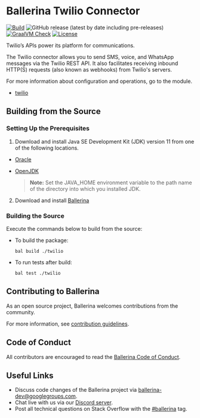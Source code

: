 Ballerina Twilio Connector
===================
 
[![Build](https://travis-ci.org/ballerina-platform/module-ballerinax-twilio.svg?branch=master)](https://travis-ci.org/ballerina-platform/module-ballerinax-twilio)
![GitHub release (latest by date including pre-releases)](https://img.shields.io/github/v/release/ballerina-platform/module-ballerinax-twilio?color=green&include_prereleases&label=latest%20release)
[![GraalVM Check](https://github.com/ballerina-platform/module-ballerinax-twilio/actions/workflows/build-with-bal-test-native.yml/badge.svg)](https://github.com/ballerina-platform/module-ballerinax-twilio/actions/workflows/build-with-bal-test-native.yml)
[![License](https://img.shields.io/badge/License-Apache%202.0-blue.svg)](https://opensource.org/licenses/Apache-2.0)

Twilio’s APIs power its platform for communications. 

The Twilio connector allows you to send SMS, voice, and WhatsApp messages via the Twilio REST API. It also facilitates receiving inbound HTTP(S) requests (also known as webhooks) from Twilio's servers. 
 
For more information about configuration and operations, go to the module. 
- [twilio](twilio/Module.md)

## Building from the Source
### Setting Up the Prerequisites
1. Download and install Java SE Development Kit (JDK) version 11 from one of the following locations.
 
  * [Oracle](https://www.oracle.com/java/technologies/javase-jdk11-downloads.html)
 
  * [OpenJDK](https://adoptopenjdk.net/)
 
       > **Note:** Set the JAVA_HOME environment variable to the path name of the directory into which you installed
       JDK.
 
2. Download and install [Ballerina](https://ballerina.io/)
 
 
### Building the Source
 
Execute the commands below to build from the source:
 
* To build the package:
   ```   
   bal build ./twilio
   ```
* To run tests after build:
   ```
   bal test ./twilio 
   ```
## Contributing to Ballerina
 
As an open source project, Ballerina welcomes contributions from the community.
 
For more information, see [contribution guidelines](https://github.com/ballerina-platform/ballerina-lang/blob/master/CONTRIBUTING.md).
 
## Code of Conduct
 
All contributors are encouraged to read the [Ballerina Code of Conduct](https://ballerina.io/code-of-conduct).
 
## Useful Links
 
* Discuss code changes of the Ballerina project via [ballerina-dev@googlegroups.com](mailto:ballerina-dev@googlegroups.com).
* Chat live with us via our [Discord server](https://discord.gg/ballerinalang).
* Post all technical questions on Stack Overflow with the [#ballerina](https://stackoverflow.com/questions/tagged/ballerina) tag.
